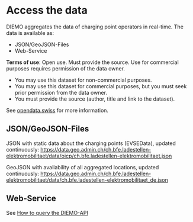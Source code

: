 # Access the data

DIEMO aggregates the data of charging point operators in real-time. The data is available as:

* JSON/GeoJSON-Files
* Web-Service

**Terms of use**: Open use. Must provide the source. Use for commercial purposes requires permission of the data owner.

* You may use this dataset for non-commercial purposes.
* You may use this dataset for commercial purposes, but you must seek prior permission from the data owner.
* You must provide the source (author, title and link to the dataset).

See [opendata.swiss](https://opendata.swiss/dataset/ladestationen-fuer-elektroautos/) for more information.

## JSON/GeoJSON-Files

JSON with static data about the charging points (EVSEData), updated continuously:
https://data.geo.admin.ch/ch.bfe.ladestellen-elektromobilitaet/data/oicp/ch.bfe.ladestellen-elektromobilitaet.json

GeoJSON with availability of all aggregated locations, updated continuously:
https://data.geo.admin.ch/ch.bfe.ladestellen-elektromobilitaet/data/ch.bfe.ladestellen-elektromobilitaet_de.json

## Web-Service

See [How to query the DIEMO-API](https://github.com/SFOE/DIEMO-Documentation/blob/master/How%20to%20query%20DIEMO.md)
